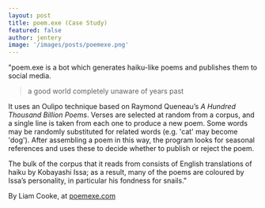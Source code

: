```yaml
---
layout: post
title: poem.exe (Case Study)  
featured: false
author: jentery
image: '/images/posts/poemexe.png'
---
```


"poem.exe is a bot which generates haiku-like poems and publishes them to social media.

> a good world
> completely unaware
> of years past

It uses an Oulipo technique based on Raymond Queneau’s *A Hundred Thousand Billion Poems*. Verses are selected at random from a corpus, and a single line is taken from each one to produce a new poem. Some words may be randomly substituted for related words (e.g. 'cat' may become 'dog'). After assembling a poem in this way, the program looks for seasonal references and uses these to decide whether to publish or reject the poem.

The bulk of the corpus that it reads from consists of English translations of haiku by Kobayashi Issa; as a result, many of the poems are coloured by Issa’s personality, in particular his fondness for snails."

By Liam Cooke, at [poemexe.com](https://poemexe.com/)

